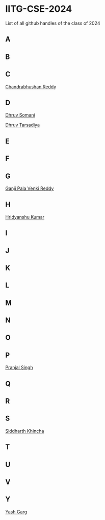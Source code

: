 # IITG-CSE-2024
List of all github handles of the class of 2024<br>

## A

## B

## C
[Chandrabhushan Reddy](https://github.com/demongod11)<br>

## D
[Dhruv Somani](https://github.com/dhruvsomani)<br>

[Dhruv Tarsadiya](https://github.com/DrDoofinstein)<br>

## E

## F

## G

[Ganji Pala Venki Reddy](https://github.com/PalaVenkiReddy)<br>

## H

[Hridyanshu Kumar](https://github.com/hridyanshuk)<br>

## I

## J

## K

## L

## M

## N

## O

## P

[Pranjal Singh](https://github.com/pranjal198)<br>

## Q

## R

## S

[Siddharth Khincha](https://github.com/siddharthkhincha)<br>

## T

## U

## V



## Y

[Yash Garg](https://github.com/YashGargIND)<br>
